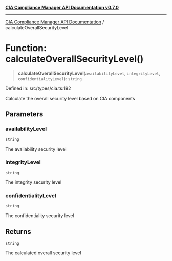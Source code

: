 [**CIA Compliance Manager API Documentation v0.7.0**](../README.md)

***

[CIA Compliance Manager API Documentation](../globals.md) / calculateOverallSecurityLevel

# Function: calculateOverallSecurityLevel()

> **calculateOverallSecurityLevel**(`availabilityLevel`, `integrityLevel`, `confidentialityLevel`): `string`

Defined in: src/types/cia.ts:192

Calculate the overall security level based on CIA components

## Parameters

### availabilityLevel

`string`

The availability security level

### integrityLevel

`string`

The integrity security level

### confidentialityLevel

`string`

The confidentiality security level

## Returns

`string`

The calculated overall security level
